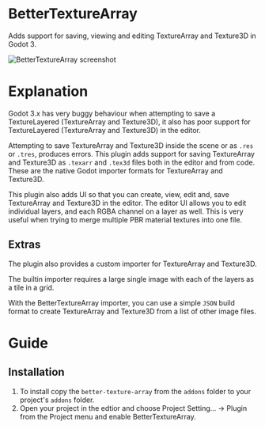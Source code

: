 [screenshot]: https://raw.githubusercontent.com/awkwardpolygons/better-texture-array/master/screenshot.png "BetterTextureArray screenshot"
# BetterTextureArray
Adds support for saving, viewing and editing TextureArray and Texture3D in Godot 3.

![][screenshot]

# Explanation
Godot 3.x has very buggy behaviour when attempting to save a TextureLayered (TextureArray and Texture3D), it also has poor support for TextureLayered (TextureArray and Texture3D) in the editor.

Attempting to save TextureArray and Texture3D inside the scene or as `.res` or `.tres`, produces errors.
This plugin adds support for saving TextureArray and Texture3D as `.texarr` and `.tex3d` files both in the editor and from code.
These are the native Godot importer formats for TextureArray and Texture3D.

This plugin also adds UI so that you can create, view, edit and, save TextureArray and Texture3D in the editor.
The editor UI allows you to edit individual layers, and each RGBA channel on a layer as well. This is very useful when trying to merge multiple PBR material textures into one file.

## Extras
The plugin also provides a custom importer for TextureArray and Texture3D.

The builtin importer requires a large single image with each of the layers as a tile in a grid.

With the BetterTextureArray importer, you can use a simple `JSON` build format to create TextureArray and Texture3D from a list of other image files.

# Guide
## Installation
1. To install copy the `better-texture-array` from the `addons` folder to your project's `addons` folder.
2. Open your project in the edtior and choose Project Setting... -> Plugin from the Project menu and enable BetterTextureArray.
